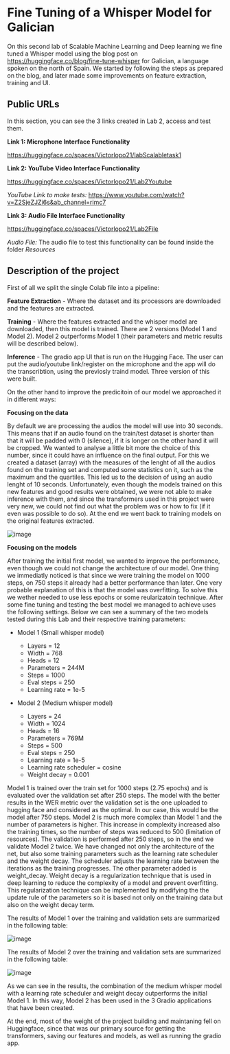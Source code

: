 # Fine Tuning of a Whisper Model for Galician

On this second lab of Scalable Machine Learning and Deep learning we fine tuned a Whisper model using the blog post on https://huggingface.co/blog/fine-tune-whisper for Galician, a language spoken on the north of Spain. We started by following the steps as prepared on the blog, and later made some improvements on feature extraction, training and UI. 


## Public URLs 

In this section, you can see the 3 links created in Lab 2, access and test them.

**Link 1: Microphone Interface Functionality**

https://huggingface.co/spaces/Victorlopo21/labScalabletask1


**Link 2: YouTube Video Interface Functionality**


https://huggingface.co/spaces/Victorlopo21/Lab2Youtube

*YouTube Link to make tests:* https://www.youtube.com/watch?v=Z2SjeZJZi6s&ab_channel=rimc7 

**Link 3: Audio File Interface Functionality**


https://huggingface.co/spaces/Victorlopo21/Lab2File


*Audio File:* The audio file to test this functionality can be found inside the folder *Resources*

## Description of the project


First of all we split the single Colab file into a pipeline:

**Feature Extraction** - Where the dataset and its processors are downloaded and the features are extracted.

**Training** - Where the features extracted and the whisper model are downloaded, then this model is trained. There are 2 versions (Model 1 and Model 2). Model 2 outperforms Model 1 (their parameters and metric results will be described below).

**Inference** - The gradio app UI that is run on the Hugging Face. The user can put the audio/youtube link/register on the microphone and the app will do the transcribtion, using the previosly traind model. Three version of this were built.


On the other hand to improve the predicitoin of our model we approached it in different ways:

**Focusing on the data**


By default we are processing the audios the model will use into 30 seconds. This means that if an audio found on the train/test dataset is shorter than that it will be padded with 0 (silence), if it is longer on the other hand it will be cropped. We wanted to analyse a little bit more the choice of this number, since it could have an influence on the final output. For this we created a dataset (array) with the measures of the lenght of all the audios found on the training set and computed some statistics on it, such as the maximum and the quartiles. This led us to the decision of using an audio lenght of 10 seconds. Unfortunately, even though the models trained on this new features and good results were obtained, we were not able to make inference with them, and since the transformers used in this project were very new, we could not find out what the problem was or how to fix (if it even was possible to do so). At the end we went back to training models on the original features extracted.


![image](https://user-images.githubusercontent.com/73105766/206696990-5eb3f944-485b-4c8d-8d62-459fb9c5b927.png)


**Focusing on the models**


After training the initial first model, we wanted to improve the performance, even though we could not change the architecture of our model. One thing we immediatly noticed is that since we were training the model on 1000 steps, on 750 steps it already had a better performance than later. One very probable explanation of this is that the model was overfitting. To solve this we wether needed to use less epochs or some reularizatoin technique. After some fine tuning and testing the best model we managed to achieve uses the following settings. Below we can see a summary of the two models tested during this Lab and their respective training parameters:

- Model 1 (Small whisper model)

	- Layers = 12
	- Width = 768
	- Heads = 12
	- Parameters = 244M
	- Steps = 1000 
	- Eval steps = 250
	- Learning rate = 1e-5



- Model 2 (Medium whisper model)

	- Layers = 24
	- Width = 1024
	- Heads = 16
	- Parameters = 769M
	- Steps = 500 
	- Eval steps = 250
	- Learning rate = 1e-5
	- Learning rate scheduler = cosine
	- Weight decay = 0.001


Model 1 is trained over the train set for 1000 steps (2.75 epochs) and is evaluated over the validation set after 250 steps. The model with the better results in the WER metric over the validation set is the one uploaded to hugging face and considered as the optimal. In our case, this would be the model after 750 steps.
Model 2 is much more complex than Model 1 and the number of parameters is higher. This increase in complexity increased also the training times, so the number of steps was reduced to 500 (limitation of resources). The validation is performed after 250 steps, so in the end we validate Model 2 twice. We have changed not only the architecture of the net, but also some training parameters such as the learning rate scheduler and the weight decay. The scheduler adjusts the learning rate between the iterations as the training progresses. The other parameter added is weight_decay. Weight decay is a regularization technique that is used in deep learning to reduce the complexity of a model and prevent overfitting. This regularization technique can be implemented by modifying the the update rule of the parameters so it is based not only on the training data but also on the weight decay term. 

The results of Model 1 over the training and validation sets are summarized in the following table:


![image](https://user-images.githubusercontent.com/73105766/206698063-1886cc10-2203-4405-8fc2-2bd8d240bc88.png)


The results of Model 2 over the training and validation sets are summarized in the following table:


![image](https://user-images.githubusercontent.com/73105766/206698201-76537697-f534-4f68-87c6-d799f7cd4ad8.png)


As we can see in the results, the combination of the medium whisper model with a learning rate scheduler and weight decay outperforms the initial Model 1. In this way, Model 2 has been used in the 3 Gradio applications that have been created.




At the end, most of the weight of the project building and maintaning fell on Huggingface, since that was our primary source for getting the transformers, saving our features and models, as well as running the gradio app.
